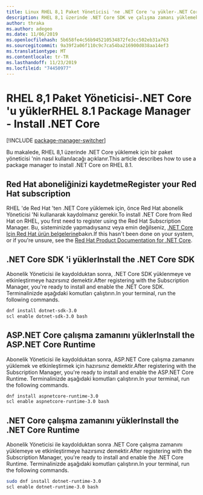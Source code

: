 ```yaml
---
title: Linux RHEL 8,1 Paket Yöneticisi 'ne .NET Core 'u yükler-.NET Core
description: RHEL 8,1 üzerinde .NET Core SDK ve çalışma zamanı yüklemek için bir paket Yöneticisi kullanın.
author: thraka
ms.author: adegeo
ms.date: 11/06/2019
ms.openlocfilehash: 5b658fe4c56b945210534872fe3cc502eb31a763
ms.sourcegitcommit: 9a39f2a06f110c9c7ca54ba216900d038aa14ef3
ms.translationtype: MT
ms.contentlocale: tr-TR
ms.lasthandoff: 11/23/2019
ms.locfileid: "74450977"
---
```

# <a name="rhel-81-package-manager---install-net-core"></a><span data-ttu-id="dda59-103">RHEL 8,1 Paket Yöneticisi-.NET Core 'u yükler</span><span class="sxs-lookup"><span data-stu-id="dda59-103">RHEL 8.1 Package Manager - Install .NET Core</span></span>

[!INCLUDE [package-manager-switcher](includes/package-manager-switcher.md)]

<span data-ttu-id="dda59-104">Bu makalede, RHEL 8,1 üzerinde .NET Core yüklemek için bir paket yöneticisi 'nin nasıl kullanılacağı açıklanır.</span><span class="sxs-lookup"><span data-stu-id="dda59-104">This article describes how to use a package manager to install .NET Core on RHEL 8.1.</span></span>

## <a name="register-your-red-hat-subscription"></a><span data-ttu-id="dda59-105">Red Hat aboneliğinizi kaydetme</span><span class="sxs-lookup"><span data-stu-id="dda59-105">Register your Red Hat subscription</span></span>

<span data-ttu-id="dda59-106">RHEL 'de Red Hat 'ten .NET Core yüklemek için, önce Red Hat abonelik Yöneticisi 'Ni kullanarak kaydolmanız gerekir.</span><span class="sxs-lookup"><span data-stu-id="dda59-106">To install .NET Core from Red Hat on RHEL, you first need to register using the Red Hat Subscription Manager.</span></span> <span data-ttu-id="dda59-107">Bu, sisteminizde yapmadıysanız veya emin değilseniz, [.NET Core Için Red Hat ürün belgelerine](https://access.redhat.com/documentation/net_core/)bakın.</span><span class="sxs-lookup"><span data-stu-id="dda59-107">If this hasn't been done on your system, or if you're unsure, see the [Red Hat Product Documentation for .NET Core](https://access.redhat.com/documentation/net_core/).</span></span>

## <a name="install-the-net-core-sdk"></a><span data-ttu-id="dda59-108">.NET Core SDK 'i yükler</span><span class="sxs-lookup"><span data-stu-id="dda59-108">Install the .NET Core SDK</span></span>

<span data-ttu-id="dda59-109">Abonelik Yöneticisi ile kaydolduktan sonra, .NET Core SDK yüklenmeye ve etkinleştirmeye hazırsınız demektir.</span><span class="sxs-lookup"><span data-stu-id="dda59-109">After registering with the Subscription Manager, you're ready to install and enable the .NET Core SDK.</span></span> <span data-ttu-id="dda59-110">Terminalinizde aşağıdaki komutları çalıştırın.</span><span class="sxs-lookup"><span data-stu-id="dda59-110">In your terminal, run the following commands.</span></span>

```bash
dnf install dotnet-sdk-3.0
scl enable dotnet-sdk-3.0 bash
```

## <a name="install-the-aspnet-core-runtime"></a><span data-ttu-id="dda59-111">ASP.NET Core çalışma zamanını yükler</span><span class="sxs-lookup"><span data-stu-id="dda59-111">Install the ASP.NET Core Runtime</span></span>

<span data-ttu-id="dda59-112">Abonelik Yöneticisi ile kaydolduktan sonra, ASP.NET Core çalışma zamanını yüklemek ve etkinleştirmek için hazırsınız demektir.</span><span class="sxs-lookup"><span data-stu-id="dda59-112">After registering with the Subscription Manager, you're ready to install and enable the ASP.NET Core Runtime.</span></span> <span data-ttu-id="dda59-113">Terminalinizde aşağıdaki komutları çalıştırın.</span><span class="sxs-lookup"><span data-stu-id="dda59-113">In your terminal, run the following commands.</span></span>

<!-- TODO: is this the correct value? Taken from the webpage but it doesn't have aspnet in the name -->
```bash
dnf install aspnetcore-runtime-3.0
scl enable aspnetcore-runtime-3.0 bash
```

## <a name="install-the-net-core-runtime"></a><span data-ttu-id="dda59-114">.NET Core çalışma zamanını yükler</span><span class="sxs-lookup"><span data-stu-id="dda59-114">Install the .NET Core Runtime</span></span>

<span data-ttu-id="dda59-115">Abonelik Yöneticisi ile kaydolduktan sonra .NET Core çalışma zamanını yüklemeye ve etkinleştirmeye hazırsınız demektir.</span><span class="sxs-lookup"><span data-stu-id="dda59-115">After registering with the Subscription Manager, you're ready to install and enable the .NET Core Runtime.</span></span> <span data-ttu-id="dda59-116">Terminalinizde aşağıdaki komutları çalıştırın.</span><span class="sxs-lookup"><span data-stu-id="dda59-116">In your terminal, run the following commands.</span></span>

```bash
sudo dnf install dotnet-runtime-3.0
scl enable dotnet-runtime-3.0 bash
```
